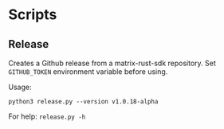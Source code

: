 # Scripts

## Release
Creates a Github release from a matrix-rust-sdk repository. Set `GITHUB_TOKEN` environment variable before using.

Usage:
```
python3 release.py --version v1.0.18-alpha
```

For help: `release.py -h`
